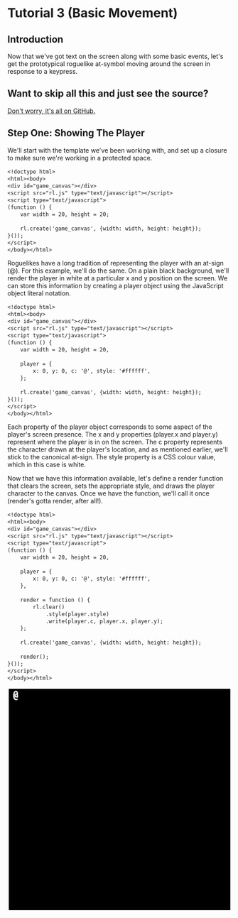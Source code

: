 # Tutorial 3 (Basic Movement)
## Introduction

Now that we've got text on the screen along with some basic events, let's get the prototypical roguelike at-symbol moving around the screen in response to a keypress.

## Want to skip all this and just see the source?

[Don't worry, it's all on GitHub.](https://github.com/scotchfield/rl.js/tree/master/tutorial/tutorial-3)

## Step One: Showing The Player

We'll start with the template we've been working with, and set up a closure to make sure we're working in a protected space.

    <!doctype html>
    <html><body>
    <div id="game_canvas"></div>
    <script src="rl.js" type="text/javascript"></script>
    <script type="text/javascript">
    (function () {
        var width = 20, height = 20;

        rl.create('game_canvas', {width: width, height: height});
    }());
    </script>
    </body></html>

Roguelikes have a long tradition of representing the player with an at-sign (@). For this example, we'll do the same. On a plain black background, we'll render the player in white at a particular x and y position on the screen. We can store this information by creating a player object using the JavaScript object literal notation.

    <!doctype html>
    <html><body>
    <div id="game_canvas"></div>
    <script src="rl.js" type="text/javascript"></script>
    <script type="text/javascript">
    (function () {
        var width = 20, height = 20,

        player = {
            x: 0, y: 0, c: '@', style: '#ffffff',
        };

        rl.create('game_canvas', {width: width, height: height});
    }());
    </script>
    </body></html>

Each property of the player object corresponds to some aspect of the player's screen presence. The x and y properties (player.x and player.y) represent where the player is in on the screen. The c property represents the character drawn at the player's location, and as mentioned earlier, we'll stick to the canonical at-sign. The style property is a CSS colour value, which in this case is white.

Now that we have this information available, let's define a render function that clears the screen, sets the appropriate style, and draws the player character to the canvas. Once we have the function, we'll call it once (render's gotta render, after all!).

    <!doctype html>
    <html><body>
    <div id="game_canvas"></div>
    <script src="rl.js" type="text/javascript"></script>
    <script type="text/javascript">
    (function () {
        var width = 20, height = 20,

        player = {
            x: 0, y: 0, c: '@', style: '#ffffff',
        },
        
        render = function () {
            rl.clear()
                .style(player.style)
                .write(player.c, player.x, player.y);
        };

        rl.create('game_canvas', {width: width, height: height});
        
        render();
    }());
    </script>
    </body></html>

![At-sign](tutorial-3/at-sign.png)

